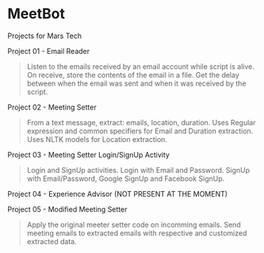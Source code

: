 # MeetBot
Projects for Mars Tech

Project 01 - Email Reader
> Listen to the emails received by an email account while script is alive.
> On receive, store the contents of the email in a file.
> Get the delay between when the email was sent and when it was received by the script.
	
Project 02 - Meeting Setter
> From a text message, extract: emails, location, duration.
> Uses Regular expression and common specifiers for Email and Duration extraction.
> Uses NLTK models for Location extraction.

Project 03 - Meeting Setter Login/SignUp Activity
> Login and SignUp activities.
> Login with Email and Password.
> SignUp with Email/Password, Google SignUp and Facebook SignUp.

Project 04 - Experience Advisor (NOT PRESENT AT THE MOMENT)

Project 05 - Modified Meeting Setter
> Apply the original meeter setter code on incomming emails.
> Send meeting emails to extracted emails with respective and customized extracted data.
